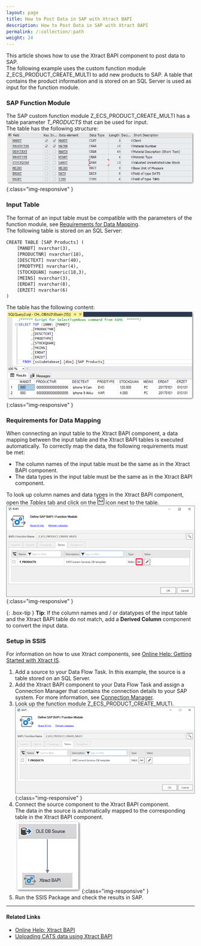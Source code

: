 ```yaml
---
layout: page
title: How to Post Data in SAP with Xtract BAPI
description: How to Post Data in SAP with Xtract BAPI
permalink: /:collection/:path
weight: 24
---
```


This article shows how to use the Xtract BAPI component to post data to SAP.<br>
The following example uses the custom function module Z_ECS_PRODUCT_CREATE_MULTI to add new products to SAP.
A table that contains the product information and is stored on an SQL Server is used as input for the function module.


### SAP Function Module
The SAP custom function module Z_ECS_PRODUCT_CREATE_MULTI has a table parameter *T_PRODUCTS* that can be used for input. <br>
The table has the following structure:<br>
![ssis-write-sap-01](/img/contents/ssis-write-sap-01.png){:class="img-responsive" }

### Input Table

The format of an input table must be compatible with the parameters of the function module, see [Requirements for Data Mapping](#requirements-for-data-mapping).<br>
The following table is stored on an SQL Server: 

```
CREATE TABLE [SAP Products] (
    [MANDT] nvarchar(3), 
    [PRODUCTNR] nvarchar(18),
    [DESCTEXT] nvarchar(40),
    [PRODTYPE] nvarchar(4),
    [STOCKQUAN] numeric(18,3),
    [MEINS] nvarchar(3),
    [ERDAT] nvarchar(8),
    [ERZET] nvarchar(6)
)
```

The table has the following content:<br>
![ssis-write-sql-01](/img/contents/ssis-write-sql-01.png){:class="img-responsive" }

### Requirements for Data Mapping

When connecting an input table to the Xtract BAPI component, a data mapping between the input table and the Xtract BAPI tables is executed automatically.
To correctly map the data, the following requirements must be met:
- The column names of the input table must be the same as in the Xtract BAPI component.
- The data types in the input table must be the same as in the Xtract BAPI component.

To look up column names and data types in the Xtract BAPI component, open the *Tables* tab and click on the ![glasses](/img/contents/glasses.png) icon next to the table.
![ssis-write-xtractis-fuba-01](/img/contents/xis/BAPI-table-input-2.png){:class="img-responsive" }

{: .box-tip }
**Tip**: If the column names and / or datatypes of the input table and the Xtract BAPI table do not match, add a **Derived Column** component to convert the input data.


### Setup in SSIS

For information on how to use Xtract components, see [Online Help: Getting Started with Xtract IS](https://help.theobald-software.com/en/xtract-is/getting-started).

1. Add a source to your Data Flow Task. In this example, the source is a table stored on an SQL Server.
2. Add the Xtract BAPI component to your Data Flow Task and assign a Connection Manager that contains the connection details to your SAP system. 
For more information, see [Connection Manager](https://help.theobald-software.com/en/xtract-is/sap-connection/the-connection-manager).
3. Look up the function module Z_ECS_PRODUCT_CREATE_MULTI.<br>
![ssis-write-xtractis-fuba-01](/img/contents/xis/BAPI-table-input.png){:class="img-responsive" }
4. Connect the source component to the Xtract BAPI component. <br>
The data in the source is automatically mapped to the corresponding table in the Xtract BAPI component.<br>
![ssis-write-xtractis-fuba-02](/img/contents/xis/ssis-write-xtractis-fuba-02.png){:class="img-responsive" }
5. Run the SSIS Package and check the results in SAP.<br>

*****
#### Related Links
- [Online Help: Xtract BAPI](https://help.theobald-software.com/en/xtract-is/bapi)
- [Uploading CATS data using Xtract BAPI](https://kb.theobald-software.com/xtract-is/uploading-cats-data-by-using-xtract-is-bapi?fromSearch=true)